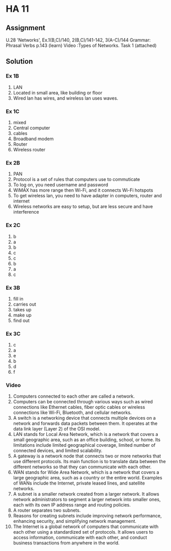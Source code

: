 # HA 11

## Assignment

U.28  'Networks',  Ex.1(B,C)/140,  2(B,C)/141-142,  3(A-C)/144
Grammar:  Phrasal Verbs p.143 (learn)
Video :Types of Networks. Task 1 (attached)

## Solution

### Ex 1B

1. LAN
2. Located in small area, like building or floor
3. Wired lan has wires, and wireless lan uses waves.

### Ex 1C

1. mixed
2. Central computer
3. cables
4. Broadband modem
5. Router
6. Wireless router

### Ex 2B

1. PAN
2. Protocol is a set of rules that computers use to commuticate
3. To log on, you need username and password
4. WiMAX has more range then Wi-Fi, and it connects Wi-Fi hotspots
5. To get wireless lan, you need to have adapter in computers, router and internet
6. Wireless networks are easy to setup, but are less secure and have interference

### Ex 2C

1. b
2. a
3. b
4. c
5. c
6. b
7. a
8. c

### Ex 3B

1. fill in
2. carries out
3. takes up
4. make up
5. find out

### Ex 3C

1. c
2. a
3. e
4. b
5. d
6. f

### Video

1. Computers connected to each other are called a network.
2. Computers can be connected through various ways such as wired connections like Ethernet cables, fiber optic cables or wireless connections like Wi-Fi, Bluetooth, and cellular networks.
3. A switch is a networking device that connects multiple devices on a network and forwards data packets between them. It operates at the data link layer (Layer 2) of the OSI model.
4. LAN stands for Local Area Network, which is a network that covers a small geographic area, such as an office building, school, or home. Its limitations include limited geographical coverage, limited number of connected devices, and limited scalability.
5. A gateway is a network node that connects two or more networks that use different protocols. Its main function is to translate data between the different networks so that they can communicate with each other.
6. WAN stands for Wide Area Network, which is a network that covers a large geographic area, such as a country or the entire world. Examples of WANs include the Internet, private leased lines, and satellite networks.
7. A subnet is a smaller network created from a larger network. It allows network administrators to segment a larger network into smaller ones, each with its own IP address range and routing policies.
8. A router separates two subnets.
9. Reasons for creating subnets include improving network performance, enhancing security, and simplifying network management.
10. The Internet is a global network of computers that communicate with each other using a standardized set of protocols. It allows users to access information, communicate with each other, and conduct business transactions from anywhere in the world.
